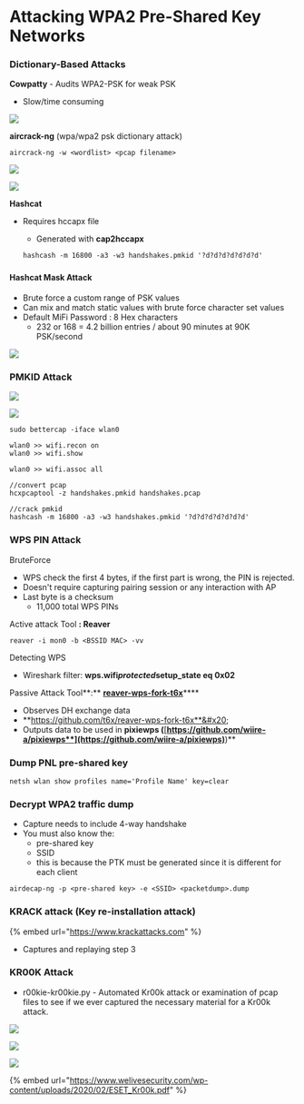 # Attacking WPA2 Pre-Shared Key Networks

### Dictionary-Based Attacks

**Cowpatty** - Audits WPA2-PSK for weak PSK

* Slow/time consuming

![](<../../../.gitbook/assets/image (36).png>)

**aircrack-ng** (wpa/wpa2 psk dictionary attack)

```
aircrack-ng -w <wordlist> <pcap filename>
```

![](<../../../.gitbook/assets/image (59).png>)

![](<../../../.gitbook/assets/image (64).png>)

**Hashcat**

*   Requires hccapx file

    * Generated with **cap2hccapx**

    ```
    hashcash -m 16800 -a3 -w3 handshakes.pmkid '?d?d?d?d?d?d?d'
    ```

    ###

#### Hashcat Mask Attack

* Brute force a custom range of PSK values
* Can mix and match static values with brute force character set values
* Default MiFi Password : 8 Hex characters
  * 232 or 168 = 4.2 billion entries / about 90 minutes at 90K PSK/second

![](<../../../.gitbook/assets/image (43).png>)

### PMKID Attack

![](<../../../.gitbook/assets/image (53).png>)

![](<../../../.gitbook/assets/image (42).png>)

```
sudo bettercap -iface wlan0

wlan0 >> wifi.recon on
wlan0 >> wifi.show

wlan0 >> wifi.assoc all

//convert pcap
hcxpcaptool -z handshakes.pmkid handshakes.pcap

//crack pmkid
hashcash -m 16800 -a3 -w3 handshakes.pmkid '?d?d?d?d?d?d?d'
```

### WPS PIN Attack

BruteForce

* WPS check the first 4 bytes, if the first part is wrong, the PIN is rejected.
* Doesn't require capturing pairing session or any interaction with AP
* Last byte is a checksum
  * 11,000 total WPS PINs

Active attack Tool **: Reaver**

```
reaver -i mon0 -b <BSSID MAC> -vv
```

Detecting WPS

* Wireshark filter: **wps.wifi**_**protected**_**setup\_state eq 0x02**

Passive Attack Tool**:** [**reaver-wps-fork-t6x**](https://github.com/t6x/reaver-wps-fork-t6x)****

* Observes DH exchange data
* &#x20;**https://github.com/t6x/reaver-wps-fork-t6x**&#x20;
* Outputs data to be used in **pixiewps (**[**https://github.com/wiire-a/pixiewps**](https://github.com/wiire-a/pixiewps)**)**

### Dump PNL pre-shared key

```
netsh wlan show profiles name='Profile Name' key=clear
```

### Decrypt WPA2 traffic dump

* Capture needs to include 4-way handshake
* You must also know the:
  * pre-shared key
  * SSID
  * this is because the PTK must be generated since it is different for each client

```
airdecap-ng -p <pre-shared key> -e <SSID> <packetdump>.dump
```

### KRACK attack (Key re-installation attack)

{% embed url="https://www.krackattacks.com" %}

* Captures and replaying step 3

### KR00K Attack

* r00kie-kr00kie.py - Automated Kr00k attack or examination of pcap files to see if we ever captured the necessary material for a Kr00k attack.

![](<../../../.gitbook/assets/image (49).png>)

![](<../../../.gitbook/assets/image (74).png>)

![](<../../../.gitbook/assets/image (72).png>)

{% embed url="https://www.welivesecurity.com/wp-content/uploads/2020/02/ESET_Kr00k.pdf" %}
